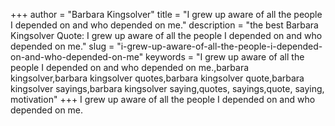 +++
author = "Barbara Kingsolver"
title = "I grew up aware of all the people I depended on and who depended on me."
description = "the best Barbara Kingsolver Quote: I grew up aware of all the people I depended on and who depended on me."
slug = "i-grew-up-aware-of-all-the-people-i-depended-on-and-who-depended-on-me"
keywords = "I grew up aware of all the people I depended on and who depended on me.,barbara kingsolver,barbara kingsolver quotes,barbara kingsolver quote,barbara kingsolver sayings,barbara kingsolver saying,quotes, sayings,quote, saying, motivation"
+++
I grew up aware of all the people I depended on and who depended on me.
